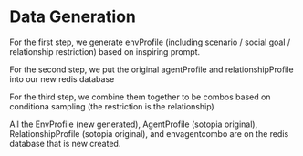 # Data Generation

For the first step, we generate envProfile (including scenario / social goal / relationship restriction) based on inspiring prompt.

For the second step, we put the original agentProfile and relationshipProfile into our new redis database

For the third step, we combine them together to be combos based on conditiona sampling (the restriction is the relationship)

All the EnvProfile (new generated), AgentProfile (sotopia original), RelationshipProfile (sotopia original), and envagentcombo are on the redis database that is new created.